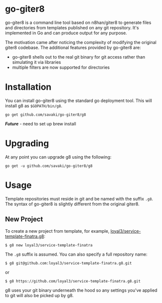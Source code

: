 go-giter8
=========

go-giter8 is a command line tool based on n8han/giter8 to generate files and directories from templates published on any git repository.  It's implemented in Go and can produce output for any purpose.

The motivation came after noticing the complexity of modifying the original giter8 codebase.  The additional features provided by go-giter8 are:

* go-giter8 shells out to the real git binary for git access rather than simulating it via libraries
* multiple filters are now supported for directories

# Installation

You can install go-giter8 using the standard go deployment tool.  This will install g8 as ```$GOPATH/bin/g8```.

```
go get github.com/savaki/go-giter8/g8
```

***Future*** - need to set up brew install

# Upgrading 

At any point you can upgrade g8 using the following:

```
go get -u github.com/savaki/go-giter8/g8
```

# Usage

Template repositories must reside in git and be named with the suffix ```.g8```.  The syntax of go-giter8 is slightly different from the original giter8.

## New Project

To create a new project from template, for example, [loyal3/service-template-finatra.g8](https://github.com/loyal3/service-template-finatra.g8):

```
$ g8 new loyal3/service-template-finatra
```

The ```.g8``` suffix is assumed.  You can also specify a full repository name:

```
$ g8 git@github.com:loyal3/service-template-finatra.g8.git
```

or

```
$ g8 https://github.com/loyal3/service-template-finatra.g8.git
```

g8 uses your git binary underneath the hood so any settings you've applied to git will also be picked up by g8.
